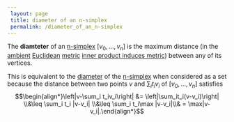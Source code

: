 ```yaml
---
 layout: page
 title: diameter of an n-simplex
 permalink: /diameter_of_an_n-simplex
---
```

The **diamteter** of an [n-simplex](https://defsmath.github.io/DefsMath/n-simplex) $[v_0,\dots,v_n]$ is the maximum distance (in the [ambient](https://defsmath.github.io/DefsMath/Euclidean_inner_product) [Euclidean](https://defsmath.github.io/DefsMath/########################Euclidean) [metric](https://defsmath.github.io/DefsMath/metric_space) [inner product induces metric](https://defsmath.github.io/DefsMath/inner_product_induces_metric)) between any of its vertices.

This is equivalent to the [diameter](https://defsmath.github.io/DefsMath/diameter_of_a_set) of the [n-simplex](https://defsmath.github.io/DefsMath/n-simplex) when considered as a set because the distance between two points $v$ and $\sum_i t_iv_i$ of $[v_0,\dots,v_n]$ satisfies $$\begin{align*}\left|v-\sum_i t_iv_i\right| &= \left|\sum_it_i(v-v_i)\right| \\&\leq \sum_i t_i |v-v_i| \\&\leq \sum_i t_i\max
|v-v_i|\\& = \max|v-v_i|.\end{align*}$$